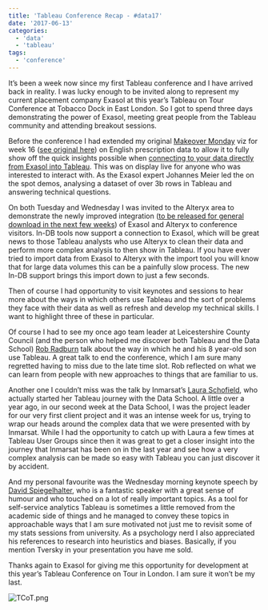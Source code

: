 ```yaml
---
title: 'Tableau Conference Recap - #data17'
date: '2017-06-13'
categories:
  - 'data'
  - 'tableau'
tags:
  - 'conference'
---
```


It’s been a week now since my first Tableau conference and I have arrived back in reality. I was lucky enough to be invited along to represent my current placement company Exasol at this year’s Tableau on Tour Conference at Tobacco Dock in East London. So I got to spend three days demonstrating the power of Exasol, meeting great people from the Tableau community and attending breakout sessions.

Before the conference I had extended my original [Makeover Monday](http://www.makeovermonday.co.uk/) viz for week 16 ([see original here](https://public.tableau.com/profile/naledi.hollbruegge#!/vizhome/UKPrescriptions-MakeoverMonday162017/Mostprescribedmedications)) on English prescription data to allow it to fully show off the quick insights possible when [connecting to your data directly from Exasol into Tableau](https://nalediholly.wordpress.com/2017/04/10/connecting-exasol-to-tableau/). This was on display live for anyone who was interested to interact with. As the Exasol expert Johannes Meier led the on the spot demos, analysing a dataset of over 3b rows in Tableau and answering technical questions.

On both Tuesday and Wednesday I was invited to the Alteryx area to demonstrate the newly improved integration ([to be released for general download in the next few weeks](http://www.businesswire.com/news/home/20170607005543/en/Alteryx-Enhances-Analytic-Flexibility-Platform-Latest-Release)) of Exasol and Alteryx to conference visitors. In-DB tools now support a connection to Exasol, which will be great news to those Tableau analysts who use Alteryx to clean their data and perform more complex analysis to then show in Tableau. If you have ever tried to import data from Exasol to Alteryx with the import tool you will know that for large data volumes this can be a painfully slow process. The new In-DB support brings this import down to just a few seconds.

Then of course I had opportunity to visit keynotes and sessions to hear more about the ways in which others use Tableau and the sort of problems they face with their data as well as refresh and develop my technical skills. I want to highlight three of these in particular.

Of course I had to see my once ago team leader at Leicestershire County Council (and the person who helped me discover both Tableau and the Data School) [Rob Radburn](http://robertradburn.co.uk/about/) talk about the way in which he and his 8 year-old son use Tableau. A great talk to end the conference, which I am sure many regretted having to miss due to the late time slot. Rob reflected on what we can learn from people with new approaches to things that are familiar to us.

Another one I couldn’t miss was the talk by Inmarsat’s [Laura Schofield](https://twitter.com/Schofe23), who actually started her Tableau journey with the Data School. A little over a year ago, in our second week at the Data School, I was the project leader for our very first client project and it was an intense week for us, trying to wrap our heads around the complex data that we were presented with by Inmarsat. While I had the opportunity to catch up with Laura a few times at Tableau User Groups since then it was great to get a closer insight into the journey that Inmarsat has been on in the last year and see how a very complex analysis can be made so easy with Tableau you can just discover it by accident.

And my personal favourite was the Wednesday morning keynote speech by [David Spiegelhalter](http://www.statslab.cam.ac.uk/Dept/People/Spiegelhalter/davids.html), who is a fantastic speaker with a great sense of humour and who touched on a lot of really important topics. As a tool for self-service analytics Tableau is sometimes a little removed from the academic side of things and he managed to convey these topics in approachable ways that I am sure motivated not just me to revisit some of my stats sessions from university. As a psychology nerd I also appreciated his references to research into heuristics and biases. Basically, if you mention Tversky in your presentation you have me sold.

Thanks again to Exasol for giving me this opportunity for development at this year’s Tableau Conference on Tour in London. I am sure it won’t be my last.

![TCoT.png](https://nalediholly.files.wordpress.com/2017/06/tcot.png)
